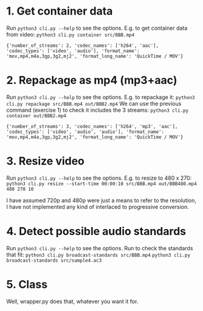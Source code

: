 # 1. Get container data
Run `python3 cli.py --help` to see the options. 
E.g. to get container data from video:
`python3 cli.py container src/BBB.mp4`
>>>
`{'number_of_streams': 2, 'codec_names': ['h264', 'aac'], 'codec_types': ['video', 'audio'], 'format_name': 'mov,mp4,m4a,3gp,3g2,mj2', 'format_long_name': 'QuickTime / MOV'} `

# 2. Repackage as mp4 (mp3+aac)
Run `python3 cli.py --help` to see the options. 
E.g. to repackage it:
`python3 cli.py repackage src/BBB.mp4 out/BBB2.mp4`
We can use the previous command (exercise 1) to check it includes the 3 streams:
`python3 cli.py container out/BBB2.mp4` 
>>>
`{'number_of_streams': 3, 'codec_names': ['h264', 'mp3', 'aac'], 'codec_types': ['video', 'audio', 'audio'], 'format_name': 'mov,mp4,m4a,3gp,3g2,mj2', 'format_long_name': 'QuickTime / MOV'}`

# 3. Resize video
Run `python3 cli.py --help` to see the options. E.g. to resize to 480 x 270:
`python3 cli.py resize --start-time 00:00:10 src/BBB.mp4 out/BBB480.mp4 480 270 10`

I have assumed 720p and 480p were just a means to refer to the resolution, I have not implemented any kind of
interlaced to progressive conversion.

# 4. Detect possible audio standards
Run `python3 cli.py --help` to see the options.
Run to check the standards that fit:
`python3 cli.py broadcast-standards src/BBB.mp4`
`python3 cli.py broadcast-standards src/sample4.ac3`

# 5. Class
Well, wrapper.py does that, whatever you want it for.